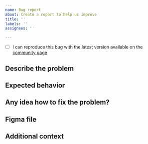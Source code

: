 ```yaml
---
name: Bug report
about: Create a report to help us improve
title: ''
labels: ''
assignees: ''

---
```


- [ ] I can reproduce this bug with the latest version available on the [community page](https://go.bearstudio.fr/start-ui-figma)

## Describe the problem
<!--A clear and concise description of what the bug is. Please add some **screenshots** to make it clearer-->


## Expected behavior
<!--A clear and concise description of what you expected to happen.-->


## Any idea how to fix the problem?
<!--Try to explain how could you/we fix the problem-->


## Figma file
<!--If you have fixed the issue yourself don't forget to send us your **.FIG** so we can fix this on our main file.-->


## Additional context
<!--Add any other context about the problem here. (screenshots etc.)-->
